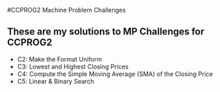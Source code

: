 #CCPROG2 Machine Problem Challenges
## These are my solutions to MP Challenges for CCPROG2 
  * C2: Make the Format Uniform
  * C3: Lowest and Highest Closing Prices
  * C4: Compute the Simple Moving Average (SMA) of the Closing Price
  * C5: Linear & Binary Search

